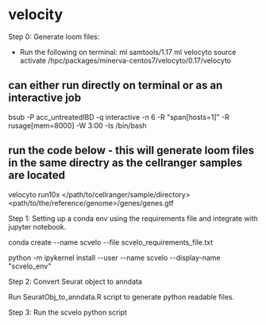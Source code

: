 # velocity

Step 0: Generate loom files:
- Run the following on terminal:
ml samtools/1.17
ml velocyto
source activate /hpc/packages/minerva-centos7/velocyto/0.17/velocyto
## can either run directly on terminal or as an interactive job
bsub -P acc_untreatedIBD -q interactive -n 6 -R "span[hosts=1]" -R rusage[mem=8000] -W 3:00 -Is /bin/bash
## run the code below - this will generate loom files in the same directry as the cellranger samples are located
velocyto run10x </path/to/cellranger/sample/directory> <path/to/the/reference/genome>/genes/genes.gtf


Step 1: Setting up a conda env using the requirements file and integrate with jupyter notebook.

conda create --name scvelo --file scvelo_requirements_file.txt

python -m ipykernel install --user --name scvelo --display-name "scvelo_env"

Step 2: Convert Seurat object to anndata

Run SeuratObj_to_anndata.R script to generate python readable files.

Step 3: Run the scvelo python script


